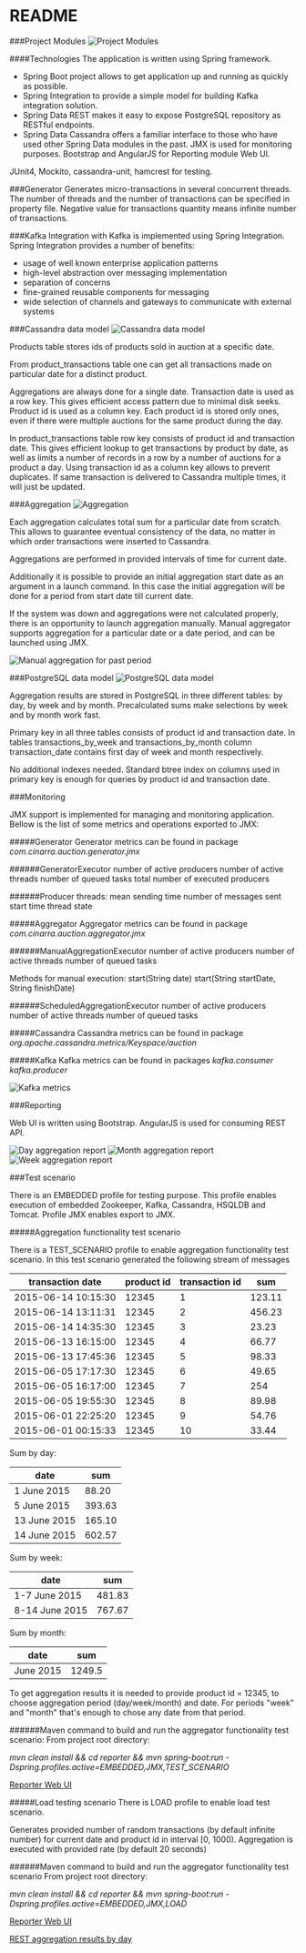 # README #

###Project Modules
![Project Modules](readme_files/project_modules.png)

####Technologies
The application is written using Spring framework. 
* Spring Boot project allows to get application up and running as quickly as possible. 
* Spring Integration to provide a simple model for building Kafka integration solution.
* Spring Data REST makes it easy to expose PostgreSQL repository as RESTful endpoints.
* Spring Data Cassandra offers a familiar interface to those who have used other Spring Data modules in the past.
JMX is used for monitoring purposes.
Bootstrap and AngularJS for Reporting module Web UI.

JUnit4, Mockito, cassandra-unit, hamcrest for testing.

###Generator
Generates micro-transactions in several concurrent threads. The number of threads and the number of transactions can be specified in property file. Negative value for transactions quantity means infinite number of transactions.
 
###Kafka
Integration with Kafka is implemented using Spring Integration. Spring Integration provides a number of benefits:
* usage of well known enterprise application patterns
* high-level abstraction over messaging implementation
* separation of concerns
* fine-grained reusable components for messaging
* wide selection of channels and gateways to communicate with external systems

###Cassandra data model
![Cassandra data model](readme_files/cassandra_data_model.png)

Products table stores ids of products sold in auction at a specific date.

From product_transactions table one can get all transactions made on particular date for a distinct product.

Aggregations are always done for a single date. Transaction date is used as a row key. This gives efficient access pattern due to minimal disk seeks. Product id is used as a column key. Each product id is stored only ones, even if there were multiple auctions for the same product during the day.

In product_transactions table row key consists of product id and transaction date. This gives efficient lookup to get transactions by product by date, as well as limits a number of records in a row by a number of auctions for a product a day. Using transaction id as a column key allows to prevent duplicates. If same transaction is delivered to Cassandra multiple times, it will just be updated.

###Aggregation
![Aggregation](readme_files/aggregation.png)

Each aggregation calculates total sum for a particular date from scratch. This allows to guarantee eventual consistency of the data, no matter in which order transactions were inserted to Cassandra.

Aggregations are performed in provided intervals of time for current date.

Additionally it is possible to provide an initial aggregation start date as an argument in a launch command. In this case the initial aggregation will be done for a period from start date till current date.

If the system was down and aggregations were not calculated properly, there is an opportunity to launch aggregation manually. Manual aggregator supports aggregation for a particular date or a date period, and can be launched using JMX.

![Manual aggregation for past period](readme_files/manual.jpg)
 
###PostgreSQL data model
![PostgreSQL data model](readme_files/diagram.png)

Aggregation results are stored in PostgreSQL in three different tables: by day, by week and by month. Precalculated sums make selections by week and by month work fast.

Primary key in all three tables consists of product id and transaction date. In tables transactions_by_week and transactions_by_month column transaction_date contains first day of week and month respectively.

No additional indexes needed. Standard btree index on columns used in primary key is enough for queries by product id and transaction date.

###Monitoring

JMX support is implemented for managing and monitoring application. Bellow is the list of some metrics and operations exported to JMX:

#####Generator
Generator metrics can be found in package *com.cinarra.auction.generator.jmx*

######GeneratorExecutor
   number of active producers
   number of active threads
   number of queued tasks
   total number of executed producers

######Producer threads:
   mean sending time
   number of messages sent
   start time
   thread state


#####Aggregator
Aggregator metrics can be found in package *com.cinarra.auction.aggregator.jmx*

######ManualAggregationExecutor
   number of active producers
   number of active threads
   number of queued tasks

   Methods for manual execution:
   start(String date)
   start(String startDate, String finishDate)

######ScheduledAggregationExecutor
   number of active producers
   number of active threads
   number of queued tasks

#####Cassandra
Cassandra metrics can be found in package *org.apache.cassandra.metrics/Keyspace/auction*

#####Kafka
Kafka metrics can be found in packages
*kafka.consumer*
*kafka.producer*

![Kafka metrics](readme_files/kafka_consumer.jpg)

###Reporting

Web UI is written using Bootstrap. AngularJS is used for consuming REST API.

![Day aggregation report](readme_files/day.jpg)
![Month aggregation report](readme_files/month.jpg)
![Week aggregation report](readme_files/week.jpg)

###Test scenario

There is an EMBEDDED profile for testing purpose. This profile enables execution of embedded Zookeeper, Kafka, Cassandra, HSQLDB and Tomcat.
Profile JMX enables export to JMX.

#####Aggregation functionality test scenario

There is a TEST_SCENARIO profile to enable aggregation functionality test scenario. In this test scenario generated the following stream of messages

transaction date    | product id | transaction id  | sum
--------------------|------------|-----------------|-------
2015-06-14 10:15:30 |      12345 |               1 | 123.11
2015-06-14 13:11:31 |      12345 |               2 | 456.23
2015-06-14 14:35:30 |      12345 |               3 | 23.23
2015-06-13 16:15:00 |      12345 |               4 | 66.77
2015-06-13 17:45:36 |      12345 |               5 | 98.33
2015-06-05 17:17:30 |      12345 |               6 | 49.65
2015-06-05 16:17:00 |      12345 |               7 | 254
2015-06-05 19:55:30 |      12345 |               8 | 89.98
2015-06-01 22:25:20 |      12345 |               9 | 54.76
2015-06-01 00:15:33 |      12345 |              10 | 33.44

Sum by day:

date         | sum
-------------|------
1 June 2015  | 88.20
5 June 2015  | 393.63
13 June 2015 | 165.10
14 June 2015 | 602.57

Sum by week:

date           |  sum
---------------|------
1-7 June 2015  | 481.83
8-14 June 2015 | 767.67

Sum by month:

date      | sum
----------|------
June 2015 | 1249.5

To get aggregation results it is needed to provide product id = 12345, to choose aggregation period (day/week/month) and date. For periods "week" and "month" that's enough to chose any date from that period.

######Maven command to build and run the aggregator functionality test scenario:
From project root directory:

*mvn clean install && cd reporter && mvn spring-boot:run -Dspring.profiles.active=EMBEDDED,JMX,TEST_SCENARIO*

[Reporter Web UI](http://localhost:8080/)


#####Load testing scenario
There is LOAD profile to enable load test scenario.

Generates provided number of random transactions (by default infinite number) for current date and product id in interval [0, 1000).
Aggregation is executed with provided rate (by default 20 seconds)


######Maven command to build and run the aggregator functionality test scenario
From project root directory:

*mvn clean install && cd reporter && mvn spring-boot:run -Dspring.profiles.active=EMBEDDED,JMX,LOAD*

[Reporter Web UI](http://localhost:8080/)

[REST aggregation results by day](http://localhost:8080/day)
